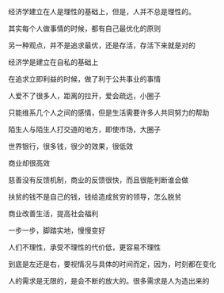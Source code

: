 经济学建立在人是理性的基础上，但是，人并不总是理性的。

其实每个人做事情的时候，都有自己最优化的原则

另一种观点，并不是追求最优，还是存活，存活下来就是对的


经济学是建立在自私的基础上

在追求立即利益的时候，做了利于公共事业的事情

人爱不了很多人，距离的拉开，爱会疏远，小圈子

只能维系几个人之间的感情，但是生活需要许多人共同努力的帮助

陌生人与陌生人打交道的地方，即使市场，大圈子


世界银行，很多钱，很少的效果，很低效

商业却很高效

慈善没有反馈机制，商业的反馈很快，而且很能判断谁会做

扶贫的钱不是自己的钱，钱给造成贫穷的领导，怎么脱贫

商业改善生活，提高社会福利

一步一步，脚踏实地，慢慢变好

人们不理性，承受不理性的代价低，更容易不理性

到底是左还是右，要视情况与具体的时间而定，因为，时刻都在变化

人的需求是无限的，是会不断的放大的。很多需求是人为造出来的

